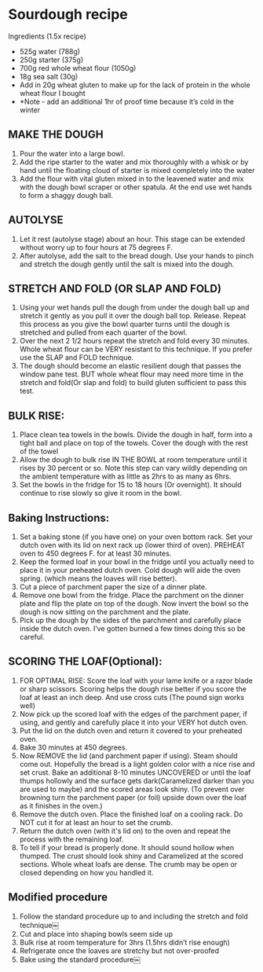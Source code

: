 # Sourdough recipe
Ingredients (1.5x recipe)
- 525g water (788g)
- 250g starter (375g)
- 700g red whole wheat flour (1050g)
- 18g sea salt (30g)
- Add in 20g wheat gluten to make up for the lack of protein in the whole wheat flour I bought 
- *Note - add an additional 1hr of proof time because it’s cold in the winter 

## MAKE THE DOUGH
1. Pour the water into a large bowl.
2. Add the ripe starter to the water and mix thoroughly with a whisk or by hand until the floating cloud of starter is mixed completely into the water
3. Add the flour with vital gluten mixed in to the leavened water and mix with the dough bowl scraper or other spatula. At the end use wet hands to form a shaggy dough ball.

## AUTOLYSE
1. Let it rest (autolyse stage) about an hour. This stage can be extended without worry up to four hours at 75 degrees F.
2. After autolyse, add the salt to the bread dough. Use your hands to pinch and stretch the dough gently until the salt is mixed into the dough.

## STRETCH AND FOLD (OR SLAP AND FOLD)
1. Using your wet hands pull the dough from under the dough ball up and stretch it gently as you pull it over the dough ball top. Release. Repeat this process as you give the bowl quarter turns until the dough is stretched and pulled from each quarter of the bowl.
2. Over the next 2 1/2 hours repeat the stretch and fold every 30 minutes. Whole wheat flour can be VERY resistant to this technique. If you prefer use the SLAP and FOLD technique. 
3. The dough should become an elastic resilient dough that passes the window pane test. BUT whole wheat flour may need more time in the stretch and fold(Or slap and fold) to build gluten sufficient to pass this test.

## BULK RISE:
1. Place clean tea towels in the bowls. Divide the dough in half, form into a tight ball and place on top of the towels. Cover the dough with the rest of the towel
3. Allow the dough to bulk rise IN THE BOWL at room temperature until it rises by 30 percent or so. Note this step can vary wildly depending on the ambient temperature with as little as 2hrs to as many as 6hrs. 
4. Set the bowls in the fridge for 15 to 18 hours (Or overnight). It should continue to rise slowly so give it room in the bowl. 

## Baking Instructions:
1. Set a baking stone (if you have one) on your oven bottom rack. Set your dutch oven with its lid on next rack up (lower third of oven). PREHEAT oven to 450 degrees F. for at least 30 minutes.
2. Keep the formed loaf in your bowl in the fridge until you actually need to place it in your preheated dutch oven. Cold dough will aide the oven spring. (which means the loaves will rise better).
3. Cut a piece of parchment paper the size of a dinner plate. 
4. Remove one bowl from the fridge. Place the parchment on the dinner plate and flip the plate on top of the dough. Now invert the bowl so the dough is now sitting on the parchment and the plate. 
5. Pick up the dough by the sides of the parchment and carefully place inside the dutch oven. I’ve gotten burned a few times doing this so be careful. 

## SCORING THE LOAF(Optional):
1. FOR OPTIMAL RISE: Score the loaf with your lame knife or a razor blade or sharp scissors. Scoring helps the dough rise better if you score the loaf at least an inch deep. And use cross cuts (The pound sign works well)
2. Now pick up the scored loaf with the edges of the parchment paper, if using, and gently and carefully place it into your VERY hot dutch oven.
3. Put the lid on the dutch oven and return it covered to your preheated oven.
4. Bake 30 minutes at 450 degrees.
5. Now REMOVE the lid (and parchment paper if using). Steam should come out. Hopefully the bread is a light golden color with a nice rise and set crust. Bake an additional 8-10 minutes UNCOVERED or until the loaf thumps hollowly and the surface gets dark(Caramelized darker than you are used to maybe) and the scored areas look shiny. (To prevent over browning turn the parchment paper (or foil) upside down over the loaf as it finishes in the oven.)
6. Remove the dutch oven. Place the finished loaf on a cooling rack. Do NOT cut it for at least an hour to set the crumb.
7. Return the dutch oven (with it's lid on) to the oven and repeat the process with the remaining loaf.
8. To tell if your bread is properly done. It should sound hollow when thumped. The crust should look shiny and Caramelized at the scored sections. Whole wheat loafs are dense. The crumb may be open or closed depending on how you handled it. 

## Modified procedure
1. Follow the standard procedure up to and including the stretch and fold technique￼
2. Cut and place into shaping bowls seem side up
3. Bulk rise at room temperature for 3hrs (1.5hrs didn’t rise enough)
4. Refrigerate once the loaves are stretchy but not over-proofed
5. Bake using the standard procedure￼
